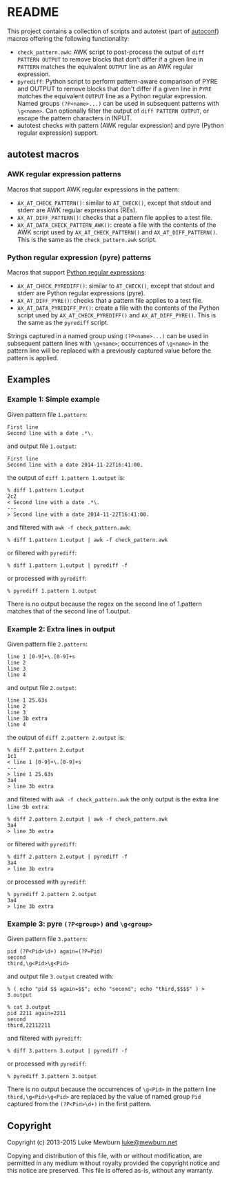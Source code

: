 README
======

This project contains a collection of scripts and autotest
(part of [autoconf](https://www.gnu.org/software/autoconf/))
macros offering the following functionality:

  * `check_pattern.awk`: AWK script to post-process the output of `diff PATTERN OUTPUT` to remove blocks that don't differ if a given line in `PATTERN` matches the equivalent `OUTPUT` line as an AWK regular expression.
  * `pyrediff`: Python script to perform pattern-aware comparison of PYRE and OUTPUT to remove blocks that don't differ if a given line in `PYRE` matches the equivalent `OUTPUT` line as a Python regular expression. Named groups `(?P<name>...)` can be used in subsequent patterns with `\g<name>`. Can optionally filter the output of `diff PATTERN OUTPUT`, or escape the pattern characters in INPUT.
  * autotest checks with pattern (AWK regular expression) and pyre (Python regular expression) support.


autotest macros
---------------

### AWK regular expression patterns

Macros that support AWK regular expressions in the pattern:

  * `AX_AT_CHECK_PATTERN()`: similar to `AT_CHECK()`, except that stdout and stderr are AWK regular expressions (REs).
  * `AX_AT_DIFF_PATTERN()`: checks that a pattern file applies to a test file.
  * `AX_AT_DATA_CHECK_PATTERN_AWK()`: create a file with the contents of the AWK script used by `AX_AT_CHECK_PATTERN()` and `AX_AT_DIFF_PATTERN()`. This is the same as the `check_pattern.awk` script.

### Python regular expression (pyre) patterns

Macros that support [Python regular expressions](https://docs.python.org/2/library/re.html):

  * `AX_AT_CHECK_PYREDIFF()`: similar to `AT_CHECK()`, except that stdout and stderr are Python regular expressions (pyre).
  * `AX_AT_DIFF_PYRE()`: checks that a pattern file applies to a test file.
  * `AX_AT_DATA_PYREDIFF_PY()`: create a file with the contents of the Python script used by `AX_AT_CHECK_PYREDIFF()` and `AX_AT_DIFF_PYRE()`. This is the same as the `pyrediff` script.

Strings captured in a named group using `(?P<name>...)` can be used in subsequent pattern lines with `\g<name>`; occurrences of `\g<name>` in the pattern line will be replaced with a previously captured value before the pattern is applied.

Examples
--------

### Example 1: Simple example

Given pattern file `1.pattern`:

```
First line
Second line with a date .*\.
```

and output file `1.output`:

```
First line
Second line with a date 2014-11-22T16:41:00.
```

the output of `diff 1.pattern 1.output` is:

```
% diff 1.pattern 1.output
2c2
< Second line with a date .*\.
---
> Second line with a date 2014-11-22T16:41:00.
```

and filtered with `awk -f check_pattern.awk`:

```
% diff 1.pattern 1.output | awk -f check_pattern.awk
```

or filtered with `pyrediff`:

```
% diff 1.pattern 1.output | pyrediff -f
```

or processed with `pyrediff`:

```
% pyrediff 1.pattern 1.output
```

There is no output because the regex on the second line of 1.pattern
matches that of the second line of 1.output.

### Example 2: Extra lines in output

Given pattern file `2.pattern`:

```
line 1 [0-9]+\.[0-9]+s
line 2
line 3
line 4
```

and output file `2.output`:

```
line 1 25.63s
line 2
line 3
line 3b extra
line 4
```

the output of `diff 2.pattern 2.output` is:

```
% diff 2.pattern 2.output
1c1
< line 1 [0-9]+\.[0-9]+s
---
> line 1 25.63s
3a4
> line 3b extra
```

and filtered with `awk -f check_pattern.awk` the only output is the extra line `line 3b extra`:

```
% diff 2.pattern 2.output | awk -f check_pattern.awk
3a4
> line 3b extra
```

or filtered with `pyrediff`:

```
% diff 2.pattern 2.output | pyrediff -f
3a4
> line 3b extra
```

or processed with `pyrediff`:

```
% pyrediff 2.pattern 2.output
3a4
> line 3b extra
```


### Example 3: pyre `(?P<group>)` and `\g<group>`

Given pattern file `3.pattern`:

```
pid (?P<Pid>\d+) again=(?P=Pid)
second
third,\g<Pid>\g<Pid>
```

and output file `3.output` created with:

```
% ( echo "pid $$ again=$$"; echo "second"; echo "third,$$$$" ) > 3.output

% cat 3.output
pid 2211 again=2211
second
third,22112211
```

and filtered with `pyrediff`:

```
% diff 3.pattern 3.output | pyrediff -f
```

or processed with `pyrediff`:

```
% pyrediff 3.pattern 3.output
```

There is no output because the occurrences of `\g<Pid>` in the pattern line `third,\g<Pid>\g<Pid>` are replaced by the value of named group `Pid` captured from the `(?P<Pid>\d+)` in the first pattern.

Copyright
---------

Copyright (c) 2013-2015 Luke Mewburn <luke@mewburn.net>

Copying and distribution of this file, with or without modification,
are permitted in any medium without royalty provided the copyright
notice and this notice are preserved.  This file is offered as-is,
without any warranty.
